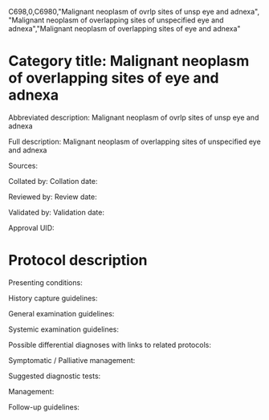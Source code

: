C698,0,C6980,"Malignant neoplasm of ovrlp sites of unsp eye and adnexa", "Malignant neoplasm of overlapping sites of unspecified eye and adnexa","Malignant neoplasm of overlapping sites of eye and adnexa"
# Category title: Malignant neoplasm of overlapping sites of eye and adnexa

Abbreviated description: Malignant neoplasm of ovrlp sites of unsp eye and adnexa

Full description: Malignant neoplasm of overlapping sites of unspecified eye and adnexa

Sources:

Collated by:
Collation date:

Reviewed by:
Review date:

Validated by:
Validation date:

Approval UID:

# Protocol description

Presenting conditions:

History capture guidelines:

General examination guidelines:

Systemic examination guidelines:

Possible differential diagnoses with links to related protocols:

Symptomatic / Palliative management:

Suggested diagnostic tests:

Management:

Follow-up guidelines:
